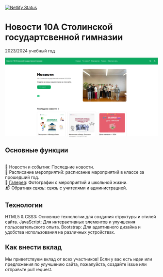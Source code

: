 
[![Netlify Status](https://api.netlify.com/api/v1/badges/63521b78-612e-4a2f-a409-3fa8009e7f3b/deploy-status)](https://app.netlify.com/sites/frosty-perlman-9da1cb/deploys) &nbsp;

# Новости 10А Столинской государтсвенной гимназии

2023/2024 учебный год


[![Gatsby Starter Foundation Screenshot](static/assets/photo_2024-10-08_20-17-26.jpg)](https://foundation.stackrole.com)

## Основные функции
<br>📰 Новости и события: Последние новости.
<br>📅 Расписание мероприятий: расписание мароприятий в классе за прошедший год.
<br>📸 [Галерея](https://images-10a-stolin.vercel.app/): Фотографии с мероприятий и школьной жизни.
<br>📬 Обратная связь: связь с учителями и администрацией.
## Технологии
HTML5 & CSS3: Основные технологии для создания структуры и стилей сайта.
JavaScript: Для интерактивных элементов и улучшения пользовательского опыта.
Bootstrap: Для адаптивного дизайна и удобства использования на различных устройствах.
## Как внести вклад
Мы приветствуем вклад от всех участников! Если у вас есть идеи или предложения по улучшению сайта, пожалуйста, создайте issue или отправьте pull request.
